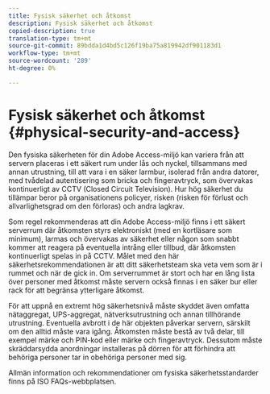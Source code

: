 ```yaml
---
title: Fysisk säkerhet och åtkomst
description: Fysisk säkerhet och åtkomst
copied-description: true
translation-type: tm+mt
source-git-commit: 89bdda1d4bd5c126f19ba75a819942df901183d1
workflow-type: tm+mt
source-wordcount: '289'
ht-degree: 0%

---
```



# Fysisk säkerhet och åtkomst {#physical-security-and-access}

Den fysiska säkerheten för din Adobe Access-miljö kan variera från att servern placeras i ett säkert rum under lås och nyckel, tillsammans med annan utrustning, till att vara i en säker larmbur, isolerad från andra datorer, med tvådelad autentisering som bricka och fingeravtryck, som övervakas kontinuerligt av CCTV (Closed Circuit Television). Hur hög säkerhet du tillämpar beror på organisationens policyer, risken (risken för förlust och allvarlighetsgrad om den förloras) och andra lagkrav.

Som regel rekommenderas att din Adobe Access-miljö finns i ett säkert serverrum där åtkomsten styrs elektroniskt (med en kortläsare som minimum), larmas och övervakas av säkerhet eller någon som snabbt kommer att reagera på eventuella intrång eller tillbud, där åtkomsten kontinuerligt spelas in på CCTV. Målet med den här säkerhetsrekommendationen är att ditt säkerhetsteam ska veta vem som är i rummet och när de gick in. Om serverrummet är stort och har en lång lista över personer med åtkomst måste servern också finnas i en säker bur eller rack för att begränsa ytterligare åtkomst.

För att uppnå en extremt hög säkerhetsnivå måste skyddet även omfatta nätaggregat, UPS-aggregat, nätverksutrustning och annan tillhörande utrustning. Eventuella avbrott i de här objekten påverkar servern, särskilt om den alltid måste vara igång. Åtkomsten måste bestå av två delar, till exempel märke och PIN-kod eller märke och fingeravtryck. Dessutom måste skräddarsydda anordningar installeras på dörren för att förhindra att behöriga personer tar in obehöriga personer med sig.

Allmän information och rekommendationer om fysiska säkerhetsstandarder finns på ISO FAQs-webbplatsen.
